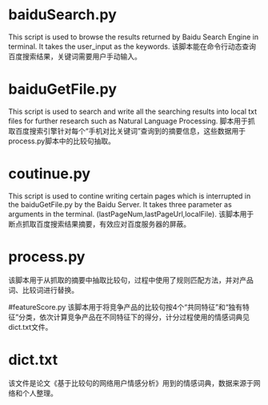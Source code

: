 # baiduSearch.py
This script is used to browse the results returned by Baidu Search Engine in terminal. It takes the user_input as the keywords.
该脚本能在命令行动态查询百度搜索结果，关键词需要用户手动输入。

# baiduGetFile.py
This script is used to search and write all the searching results into local txt files for further research such as Natural Language Processing.
脚本用于抓取百度搜索引擎针对每个“手机对比关键词”查询到的摘要信息，这些数据用于process.py脚本中的比较句抽取。

# coutinue.py
This script is used to contine writing certain pages which is interrupted in the baiduGetFile.py by the Baidu Server.
It takes three parameter as arguments in the terminal. (lastPageNum,lastPageUrl,localFile).
该脚本用于断点抓取百度搜索结果摘要，有效应对百度服务器的屏蔽。

# process.py
该脚本用于从抓取的摘要中抽取比较句，过程中使用了规则匹配方法，并对产品词、比较词进行替换。

#featureScore.py
该脚本用于将竞争产品的比较句按4个“共同特征”和“独有特征”分类，依次计算竞争产品在不同特征下的得分，计分过程使用的情感词典见dict.txt文件。

# dict.txt
该文件是论文《基于比较句的网络用户情感分析》用到的情感词典，数据来源于网络和个人整理。

